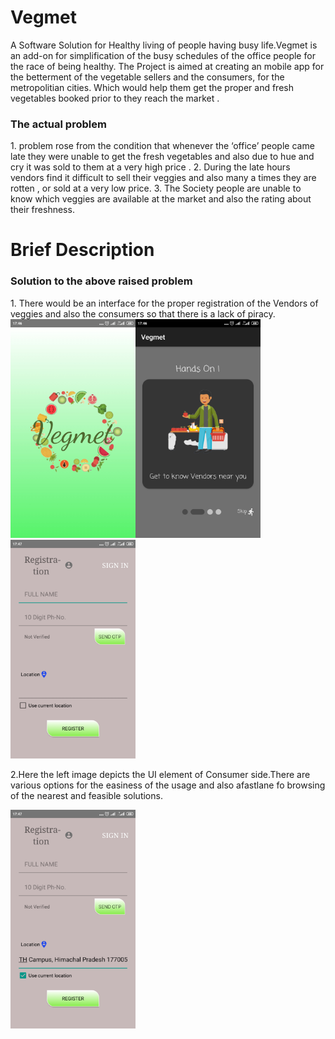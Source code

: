 # Vegmet
A Software Solution for Healthy living of people having busy life.Vegmet is an add-on for simplification 
of the busy schedules of the office people for the race of being healthy.
The Project is aimed at creating an mobile app for the betterment of the vegetable sellers and the consumers, for the metropolitian cities. Which would help them get the proper and fresh vegetables booked prior to they reach the market .
<h3>The actual problem</h3>
1. problem rose from the condition that whenever the ‘office’ people came late they were  unable to
    get the fresh vegetables and also due to hue and cry it was sold to them at a very high price .
2. During the late hours vendors find it difficult to sell their veggies and also many a times they are
    rotten , or sold at a very low price.
3. The Society people are unable to know which veggies are available at the market and also the
    rating about their freshness.
    
<h1>Brief Description</h1>
<h3> Solution to the above raised problem </h3>
1. There would be an interface for the proper registration of the Vendors of veggies and also the
    consumers so that there is a lack of piracy. 
<img src="https://raw.githubusercontent.com/infoaryan/Vegmet/master/android_app/app/src/main/res/drawable/sc1.jpg" width="200" height="350" ><img src="https://raw.githubusercontent.com/infoaryan/Vegmet/master/android_app/app/src/main/res/drawable/sc2.jpg" width="200" height="350" ><img src="https://raw.githubusercontent.com/infoaryan/Vegmet/master/android_app/app/src/main/res/drawable/sc3.jpg" width="200" height="350">

2.Here the left image depicts the UI element of Consumer side.There are various options for the easiness of the usage and also afastlane fo browsing of the nearest and feasible solutions.

<img src="https://raw.githubusercontent.com/infoaryan/Vegmet/master/android_app/app/src/main/res/drawable/sc4.jpg" width="200" height="350" >
    
